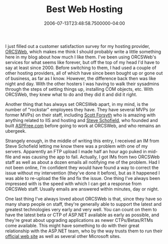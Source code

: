 ﻿---
title: Best Web Hosting
date: "2006-07-13T23:48:58.7500000-04:00"
description: I just filled out a customer satisfaction survey for my hosting
featuredImage: img/19652-featured.png
---

I just filled out a customer satisfaction survey for my hosting provider, [ORCSWeb](http://orcsweb.com/), which makes me think I should probably write a little something here in my blog about how much I like them. I've been using ORCSWeb's services for what seems like forever, but off the top of my head I'd have to say at least since 2000. Before switching to them, I had used a couple of other hosting providers, all of which have since been bought up or gone out of business, as far as I know. However, the difference back then was like night and day. With the other hosters I was having to walk their sysadmins through the steps of setting things up, installing COM objects, etc. With ORCSWeb, they knew what to do and they did it and did it right.

Another thing that has always set ORCSWeb apart, in my mind, is the number of "rockstar" employees they have. They have several MVPs (or former MVPs) on their staff, including [Scott Forsyth](http://weblogs.asp.net/owscott) who is amazing with anything related to IIS and hosting and [Steve Schofield](http://weblogs.asp.net/steveschofield/default.aspx), who founded and built [ASPFree.com](http://aspfree.com/) before going to work at ORCSWeb, and who remains an ubergeek.

Strangely enough, in the middle of writing this entry, I received an IM from Steve Schofield letting me know there was a problem with one of my servers. Apparently an FTP upload I made half an hour ago puked in mid-file and was causing the app to fail. Actually, I got IMs from two ORCSWeb staff as well as about a dozen emails all notifying me of the problem. Had I not been online, I'm confident they would have found a way to correct the issue without my intervention (they've done it before), but as it happened I was able to re-upload the file and fix the issue. One thing I've always been impressed with is the speed with which I can get a response from ORCSWeb staff. Usually emails are answered within minutes, day or night.

One last thing I've always loved about ORCSWeb is that, since they have so many sharp people on staff, they're generally able to support the latest and greatest technologies very early and very well. You can count on them to have the latest beta or CTP of ASP.NET available as early as possible, and they're great about upgrading applications as newer CTPs/Betas/RTMs come available. This might have something to do with their great relationship with the ASP.NET team, who by the way trusts them to run their [official web site](http://asp.net/) as well as several other Microsoft sites.

